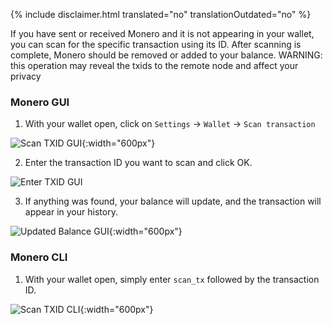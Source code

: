 {% include disclaimer.html translated="no" translationOutdated="no" %}

If you have sent or received Monero and it is not appearing in your wallet,
you can scan for the specific transaction using its ID.  After scanning is
complete, Monero should be removed or added to your balance. WARNING: this
operation may reveal the txids to the remote node and affect your privacy

### Monero GUI

1) With your wallet open, click on `Settings` -> `Wallet` -> `Scan
   transaction`

![Scan TXID
GUI](/img/resources/user-guides/en/scan-txid/scan_tx_1.png){:width="600px"}

2) Enter the transaction ID you want to scan and click OK.

![Enter TXID GUI](/img/resources/user-guides/en/scan-txid/scan_tx_2.png)

3) If anything was found, your balance will update, and the transaction will
   appear in your history.

![Updated Balance
GUI](/img/resources/user-guides/en/scan-txid/scan_tx_3.png){:width="600px"}

### Monero CLI

1) With your wallet open, simply enter `scan_tx` followed by the transaction
   ID.

![Scan TXID
CLI](/img/resources/user-guides/en/scan-txid/scan_tx_4.png){:width="600px"}
